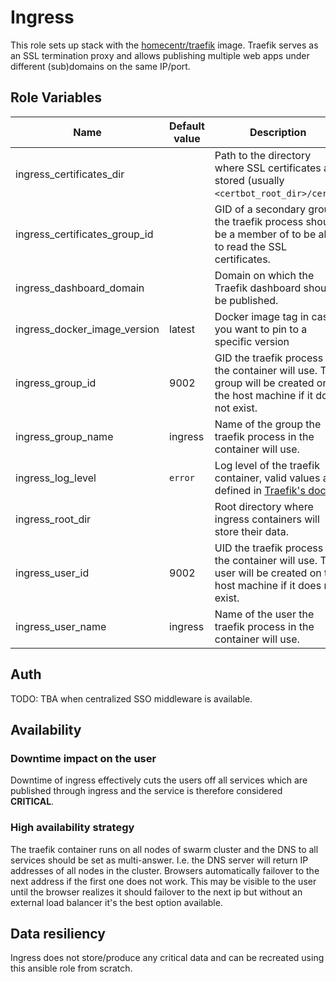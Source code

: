 # Ingress

This role sets up stack with the [homecentr/traefik](https://github.com/homecentr/docker-traefik) image. Traefik serves as an SSL termination proxy and allows publishing multiple web apps under different (sub)domains on the same IP/port.

## Role Variables

| Name | Default value | Description |
|----|-----------|-----------|
| ingress_certificates_dir | | Path to the directory where SSL certificates are stored (usually `<certbot_root_dir>/certs`) |
| ingress_certificates_group_id | | GID of a secondary group the traefik process should be a member of to be able to read the SSL certificates. |
| ingress_dashboard_domain | | Domain on which the Traefik dashboard should be published. |
| ingress_docker_image_version | latest | Docker image tag in case you want to pin to a specific version |
| ingress_group_id | 9002 | GID the traefik process in the container will use. The group will be created on the host machine if it does not exist. |
| ingress_group_name | ingress | Name of the group the traefik process in the container will use. |
| ingress_log_level | `error` | Log level of the traefik container, valid values are defined in [Traefik's docs](https://doc.traefik.io/traefik/observability/logs/#level). |
| ingress_root_dir | | Root directory where ingress containers will store their data. |
| ingress_user_id | 9002 | UID the traefik process in the container will use. The user will be created on the host machine if it does not exist. |
| ingress_user_name | ingress | Name of the user the traefik process in the container will use. |

## Auth
TODO: TBA when centralized SSO middleware is available.

## Availability

### Downtime impact on the user
Downtime of ingress effectively cuts the users off all services which are published through ingress and the service is therefore considered **CRITICAL**.

### High availability strategy
The traefik container runs on all nodes of swarm cluster and the DNS to all services should be set as multi-answer. I.e. the DNS server will return IP addresses of all nodes in the cluster. Browsers automatically failover to the next address if the first one does not work. This may be visible to the user until the browser realizes it should failover to the next ip but without an external load balancer it's the best option available.

## Data resiliency

Ingress does not store/produce any critical data and can be recreated using this ansible role from scratch.